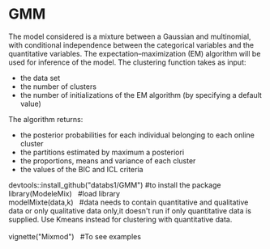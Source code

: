 # GMM
The model considered is a mixture between a Gaussian and multinomial, with conditional independence between the categorical variables
and the quantitative variables. The expectation–maximization (EM) algorithm will be used for inference of the model.
The clustering function takes as input:
- the data set
- the number of clusters
- the number of initializations of the EM algorithm (by specifying a default value)

The algorithm returns:
- the posterior probabilities for each individual belonging to each online cluster
- the partitions estimated by maximum a posteriori
- the proportions, means and variance of each cluster
- the values of the BIC and ICL criteria

devtools::install_github("databs1/GMM") #to install the package<br/>
library(ModeleMix)  &nbsp;&nbsp;#load library<br/>
modelMixte(data,k)  &nbsp;&nbsp;#data needs to contain quantitative and qualitative data or only qualitative data only,it doesn't run if only quantitative data is supplied. Use Kmeans instead for clustering with quantitative data. <br/><br/>
vignette("Mixmod") &nbsp;&nbsp;#To see examples 
